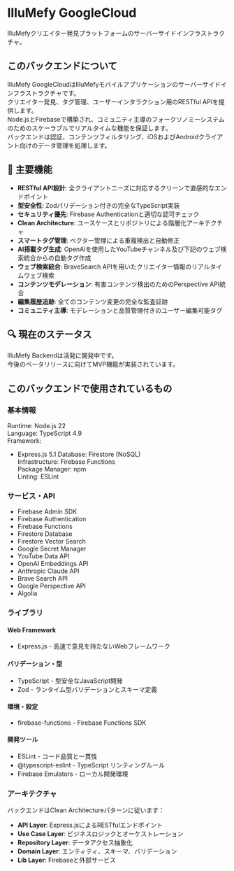 # IlluMefy GoogleCloud

IlluMefyクリエイター発見プラットフォームのサーバーサイドインフラストラクチャ。

## このバックエンドについて
IlluMefy GoogleCloudはIlluMefyモバイルアプリケーションのサーバーサイドインフラストラクチャです。  
クリエイター発見、タグ管理、ユーザーインタラクション用のRESTful APIを提供します。  
Node.jsとFirebaseで構築され、コミュニティ主導のフォークソノミーシステムのためのスケーラブルでリアルタイムな機能を保証します。  
バックエンドは認証、コンテンツフィルタリング、iOSおよびAndroidクライアント向けのデータ管理を処理します。

## 🌟 主要機能

* **RESTful API設計**: 全クライアントニーズに対応するクリーンで直感的なエンドポイント
* **型安全性**: Zodバリデーション付きの完全なTypeScript実装
* **セキュリティ優先**: Firebase Authenticationと適切な認可チェック
* **Clean Architecture**: ユースケースとリポジトリによる階層化アーキテクチャ
* **スマートタグ管理**: ベクター管理による重複検出と自動修正
* **AI搭載タグ生成**: OpenAIを使用したYouTubeチャンネル及び下記のウェブ検索統合からの自動タグ作成
* **ウェブ検索統合**: BraveSearch APIを用いたクリエイター情報のリアルタイムウェブ検索
* **コンテンツモデレーション**: 有害コンテンツ検出のためのPerspective API統合
* **編集履歴追跡**: 全てのコンテンツ変更の完全な監査証跡
* **コミュニティ主導**: モデレーションと品質管理付きのユーザー編集可能タグ

## 🔍 現在のステータス
IlluMefy Backendは活発に開発中です。  
今後のベータリリースに向けてMVP機能が実装されています。

## このバックエンドで使用されているもの
### 基本情報
Runtime: Node.js 22  
Language: TypeScript 4.9  
Framework: 
* Express.js 5.1
Database: Firestore (NoSQL)  
Infrastructure: Firebase Functions  
Package Manager: npm  
Linting: ESLint

### サービス・API
* Firebase Admin SDK
* Firebase Authentication
* Firebase Functions
* Firestore Database
* Firestore Vector Search
* Google Secret Manager
* YouTube Data API
* OpenAI Embeddings API
* Anthropic Claude API
* Brave Search API
* Google Perspective API
* Algolia

### ライブラリ
#### Web Framework
* Express.js - 高速で意見を持たないWebフレームワーク

#### バリデーション・型
* TypeScript - 型安全なJavaScript開発
* Zod - ランタイム型バリデーションとスキーマ定義

#### 環境・設定
* firebase-functions - Firebase Functions SDK

#### 開発ツール
* ESLint - コード品質と一貫性
* @typescript-eslint - TypeScript リンティングルール
* Firebase Emulators - ローカル開発環境

### アーキテクチャ
バックエンドはClean Architectureパターンに従います：
- **API Layer**: Express.jsによるRESTfulエンドポイント
- **Use Case Layer**: ビジネスロジックとオーケストレーション
- **Repository Layer**: データアクセス抽象化
- **Domain Layer**: エンティティ、スキーマ、バリデーション
- **Lib Layer**: Firebaseと外部サービス